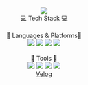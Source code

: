 <div align = "center">
<img src = "https://capsule-render.vercel.app/api?type=waving&color=auto&height=300&section=header&text=Donghyeun02&fontSize=70" />
</div>

<div align = "center">
  <div>💻 Tech Stack 💻</div><br>
  <div>🥕 Languages & Platforms🥕</div>
  <div display = "flex">
    <img src="https://img.shields.io/badge/JavaScript-F7DF1E?style=flat&logo=Java&logoColor=white" />
    <img src="https://img.shields.io/badge/Node.js-339933?style=flat&logo=Java&logoColor=white" />
    <img src="https://img.shields.io/badge/MySQL-4479A1?style=flat&logo=Java&logoColor=white" />
    <img src="https://img.shields.io/badge/Amazon AWS-232F3E?style=flat&logo=Java&logoColor=white" />
  </div><br>
  <div>🧰 Tools 🧰</div>
    <img src="https://img.shields.io/badge/Visual Studio Code-007ACC?style=flat&logo=Java&logoColor=white" />
    <img src="https://img.shields.io/badge/Notion-000000?style=flat&logo=Java&logoColor=white" />
    <img src="https://img.shields.io/badge/GitHub-181717?style=flat&logo=Java&logoColor=white" />
    <img src="https://img.shields.io/badge/Slack-4A154B?style=flat&logo=Java&logoColor=white" />
</div>

<div align = "center">
  <div>
    <a href = "https://velog.io/@bandh">Velog</a>
  </div>
</div>
